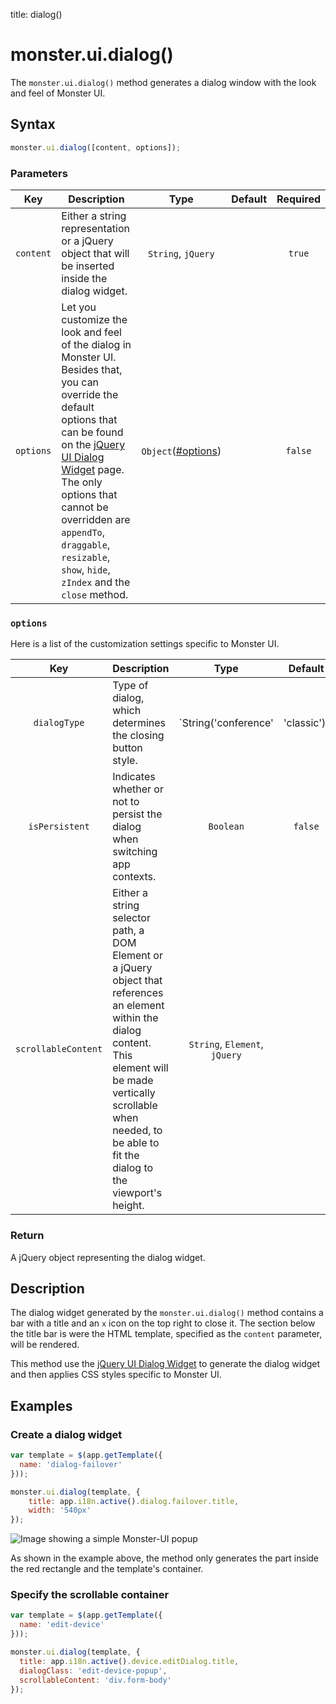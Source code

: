 title: dialog()

# monster.ui.dialog()
The `monster.ui.dialog()` method generates a dialog window with the look and feel of Monster UI.

## Syntax
```javascript
monster.ui.dialog([content, options]);
```

### Parameters
Key | Description | Type | Default | Required
:-: | --- | :-: | :-: | :-:
`content` | Either a string representation or a jQuery object that will be inserted inside the dialog widget. | `String`, `jQuery` | | `true`
`options` | Let you customize the look and feel of the dialog in Monster UI. Besides that, you can override the default options that can be found on the [jQuery UI Dialog Widget][dialog_widget] page. The only options that cannot be overridden are `appendTo`, `draggable`, `resizable`, `show`, `hide`, `zIndex` and the `close` method. | `Object`([#options](#options)) | | `false`

### `options`
Here is a list of the customization settings specific to Monster UI.

Key | Description | Type | Default | Required
:-: | --- | :-: | :-: | :-:
`dialogType` | Type of dialog, which determines the closing button style. | `String('conference' | 'classic')` | `classic` | `false`
`isPersistent` | Indicates whether or not to persist the dialog when switching app contexts. | `Boolean` | `false` | `false`
`scrollableContent` | Either a string selector path, a DOM Element or a jQuery object that references an element within the dialog content. This element will be made vertically scrollable when needed, to be able to fit the dialog to the viewport's height. | `String`, `Element`, `jQuery` | | `false`

### Return
A jQuery object representing the dialog widget.

## Description
The dialog widget generated by the `monster.ui.dialog()` method contains a bar with a title and an `x` icon on the top right to close it. The section below the title bar is were the HTML template, specified as the `content` parameter, will be rendered.

This method use the [jQuery UI Dialog Widget][dialog_widget] to generate the dialog widget and then applies CSS styles specific to Monster UI.

## Examples
### Create a dialog widget
```javascript
var template = $(app.getTemplate({
  name: 'dialog-failover'
}));

monster.ui.dialog(template, {
    title: app.i18n.active().dialog.failover.title,
    width: '540px'
});
```

![Image showing a simple Monster-UI popup](http://i.imgur.com/bEdqrcJ.png)

As shown in the example above, the method only generates the part inside the red rectangle and the template's container.

### Specify the scrollable container
```javascript
var template = $(app.getTemplate({
  name: 'edit-device'
}));

monster.ui.dialog(template, {
  title: app.i18n.active().device.editDialog.title,
  dialogClass: 'edit-device-popup',
  scrollableContent: 'div.form-body'
});
```

[dialog_widget]: http://api.jqueryui.com/dialog/
